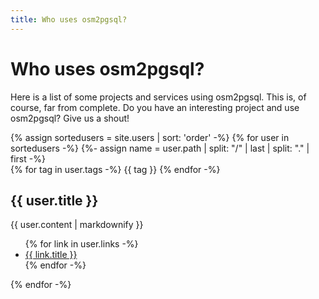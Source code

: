```yaml
---
title: Who uses osm2pgsql?
---
```


# Who uses osm2pgsql?

Here is a list of some projects and services using osm2pgsql. This is, of
course, far from complete. Do you have an interesting project and use
osm2pgsql? Give us a shout!

<div class="user-container">
{% assign sortedusers = site.users | sort: 'order' -%}
{% for user in sortedusers -%}
    {%- assign name = user.path | split: "/" | last | split: "." | first -%}
<div class="user">
    <div class="user-bg" style="background-image: image-set(url({{ name }}.png) 1x, url({{ name }}.png) 2x);">
        <div class="user-tags">
{% for tag in user.tags -%}
            <span>{{ tag }}</span>
{% endfor -%}
        </div>
    </div>
    <h2>{{ user.title }}</h2>
    <div class="user-text">
        {{ user.content | markdownify }}
    </div>
    <ul>
{% for link in user.links -%}
        <li><a href="{{ link.href }}">{{ link.title }}</a></li>
{% endfor -%}
    </ul>
</div>
{% endfor -%}
</div>
